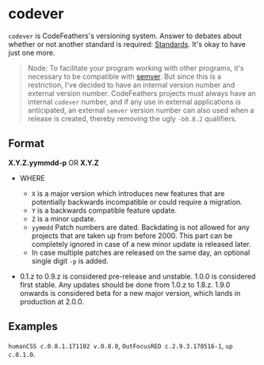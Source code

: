 # codever

`codever` is CodeFeathers's versioning system. Answer to debates about whether or not another standard is required: [Standards](https://xkcd.com/927). It's okay to have just one more.

> Node: To facilitate your program working with other programs, it's necessary to be compatible with [semver](https://semver.org). But since this is a restriction, I've decided to have an internal version number and external version number. CodeFeathers projects must always have an internal `codever` number, and if any use in external applications is anticipated, an external `semver` version number can also used when a release is created, thereby removing the ugly `-b0.8.2` qualifiers.

## Format

**X.Y.Z.yymmdd-p** OR **X.Y.Z**

- WHERE
  - `X` is a major version which introduces new features that are potentially backwards incompatible or could require a migration.
  - `Y` is a backwards compatible feature update.
  - `Z` is a minor update.
  - `yymmdd` Patch numbers are dated. Backdating is not allowed for any projects that are taken up from before 2000. This part can be completely ignored in case of a new minor update is released later.
  - In case multiple patches are released on the same day, an optional single digit `-p` is added.

- 0.1.z to 0.9.z is considered pre-release and unstable. 1.0.0 is considered first stable. Any updates should be done from 1.0.z to 1.8.z. 1.9.0 onwards is considered beta for a new major version, which lands in production at 2.0.0.

## Examples

`humanCSS c.0.8.1.171102 v.0.8.0`, `OutFocusRED c.2.9.3.170516-1`, `up c.0.1.0`.